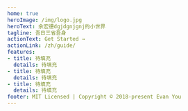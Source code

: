 ```yaml
---
home: true
heroImage: /img/logo.jpg
heroText: 余宏德dgjdgnjgnj的小世界
tagline: 吾日三省吾身
actionText: Get Started →
actionLink: /zh/guide/
features:
- title: 待填充
  details: 待填充
- title: 待填充
  details: 待填充
- title: 待填充
  details: 待填充
footer: MIT Licensed | Copyright © 2018-present Evan You
---
```

